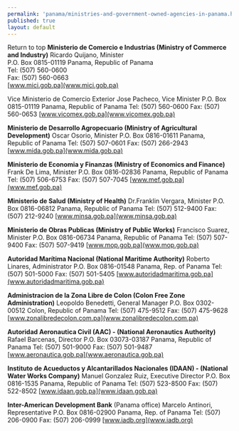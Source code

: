 ```yaml
--- 
permalink: 'panama/ministries-and-government-owned-agencies-in-panama.html' 
published: true 
layout: default
---
```


Return to top
**Ministerio de Comercio e Industrias (Ministry of Commerce and Industry)**
Ricardo Quijano, Minister	
P.O. Box 0815-01119	
Panama, Republic of Panama	
Tel:	(507) 560-0600	
Fax:	(507) 560-0663	
[www.mici.gob.pa](www.mici.gob.pa)

Vice Ministerio de Comercio Exterior Jose Pacheco, Vice Minister
P.O. Box 0815-01119 Panama, Republic of Panama Tel: (507) 560-0600
Fax: (507) 560-0653
[www.vicomex.gob.pa](www.vicomex.gob.pa)

**Ministerio de Desarrollo Agropecuario (Ministry of Agricultural Development)**
Oscar Osorio, Minister
P.O. Box 0816-01611 
Panama, Republic of Panama 
Tel: (507) 507-0601
Fax: (507) 266-2943 
[www.mida.gob.pa](www.mida.gob.pa)
 
**Ministerio de Economia y Finanzas (Ministry of Economics and Finance)**
Frank De Lima, Minister 
P.O. Box 0816-02836 
Panama, Republic of Panama 
Tel: (507) 506-6753
Fax: (507) 507-7045 
[www.mef.gob.pa](www.mef.gob.pa)

**Ministerio de Salud (Ministry of Health)**
Dr.Franklin Vergara, Minister 
P.O. Box 0816-06812 
Panama, Republic of Panama 
Tel: (507) 512-9400
Fax: (507) 212-9240 
[www.minsa.gob.pa](www.minsa.gob.pa)

**Ministerio de Obras Publicas (Ministry of Public Works)**
Francisco Suarez, Minister 
P.O. Box 0816-06734 
Panama, Republic of Panama 
Tel: (507) 507-9400
Fax: (507) 507-9419 
[www.mop.gob.pa](www.mop.gob.pa)

**Autoridad Marítima Nacional (National Maritime Authority)**
Roberto Linares, Administrator 
P.O. Box 0816-01548
Panama, Rep. of Panama
Tel:	(507) 501-5000
Fax: (507) 501-5405 
[www.autoridadmaritima.gob.pa](www.autoridadmaritima.gob.pa)

**Administracion de la Zona Libre de Colon (Colon Free Zone Administration)**
Leopoldo Benedetti, General Manager 
P.O. Box 0302-00512
Colon, Republic of Panama 
Tel: (507) 475-9512 
Fax: (507) 475-9628
[www.zonalibredecolon.com.pa](www.zonalibredecolon.com.pa)

**Autoridad Aeronautica Civil (AAC) - (National Aeronautics Authority)**
Rafael Barcenas, Director
P.O. Box 03073-03187 
Panama, Republic of Panama 
Tel: (507) 501-9000
Fax: (507) 501-9487 
[www.aeronautica.gob.pa](www.aeronautica.gob.pa)
 
**Instituto de Acueductos y Alcantarillados Nacionales (IDAAN) - (National Water Works Company)**
Manuel Gonzalez Ruiz, Executive Director 
P.O. Box 0816-1535
Panama, Republic of Panama 
Tel: (507) 523-8500
Fax: (507) 522-8502 
[www.idaan.gob.pa](www.idaan.gob.pa)

**Inter-American Development Bank** (Panama office) 
Marcelo Antinori, Representative
P.O. Box 0816-02900 
Panama, Rep. of Panama 
Tel: (507) 206-0900 
Fax: (507) 206-0999 
[www.iadb.org](www.iadb.org)
